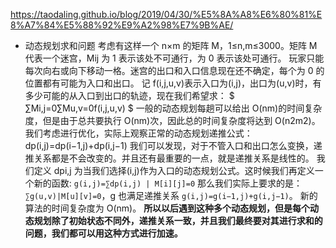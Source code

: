 https://taodaling.github.io/blog/2019/04/30/%E5%8A%A8%E6%80%81%E8%A7%84%E5%88%92%E9%A2%98%E7%9B%AE/

- 动态规划求和问题
  考虑有这样一个 n×m 的矩阵 M，1≤n,m≤3000。矩阵 M 代表一个迷宫，Mij 为 1 表示该处不可通行，为 0 表示该处可通行。
  玩家只能每次向右或向下移动一格。迷宫的出口和入口信息现在还不确定，每个为 0 的位置都有可能为入口和出口。
  记 f(i,j,u,v)表示入口为(i,j)，出口为(u,v)时，有多少可能的从入口到出口的轨迹，现在我们希望求：
  $ ∑Mi,j=0∑Mu,v=0f(i,j,u,v) $
  一般的动态规划每趟可以给出 O(nm)的时间复杂度，但是由于总共要执行 O(nm)次，因此总的时间复杂度将达到 O(n2m2)。
  我们考虑进行优化，实际上观察正常的动态规划递推公式：
  dp(i,j)=dp(i−1,j)+dp(i,j−1)
  我们可以发现，对于不管入口和出口怎么变换，递推关系都是不会改变的。并且还有最重要的一点，就是递推关系是线性的。
  我们定义 dpi,j 为当我们选择(i,j)作为入口的动态规划公式。这时候我们再定义一个新的函数:
  `g(i,j)=∑dp(i,j) | M[i][j]=0`
  那么我们实际上要求的是：
  `∑g(u,v)|M[u][v]=0`，g 也满足递推关系 `g(i,j)=g(i−1,j)+g(i,j−1)`。
  新的算法的时间复杂度为 O(nm)。
  **所以以后遇到这种多个动态规划，但是每个动态规划除了初始状态不同外，递推关系一致，并且我们最终要对其进行求和的问题，我们都可以用这种方式进行加速。**
